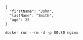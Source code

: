 ```
{
  "firstName": "John",
  "lastName": "Smith",
  "age": 25
}
```

`docker run --rm -d -p 80:80 nginx`